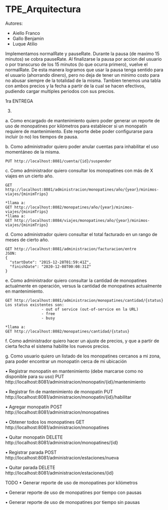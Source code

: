 # TPE_Arquitectura
Autores: 
  - Aiello Franco
  - Gallo Benjamin
  - Luque Atilio

Implementamos normalRate y pauseRate. Durante la pausa (de maximo 15 minutos) se cobra pauseRate. Al finalizarse la pausa por accion del usuario o por transcurso de los 15 minutos (lo que ocurra primero), vuelve el normalRate. De esta manera logramos que usar la pausa tenga sentido para el usuario (ahorrando dinero), pero no deja de tener un minimo costo para no abusar siempre de la totalidad de la misma.
Tambien tenemos una tabla con ambos precios y la fecha a partir de la cual se hacen efectivos, pudiendo cargar multiples periodos con sus precios.

1ra ENTREGA

3)
a. Como encargado de mantenimiento quiero poder generar un reporte de uso de monopatines por
kilómetros para establecer si un monopatín requiere de mantenimiento. Este reporte debe poder
configurarse para incluir (o no) los tiempos de pausa.

b. Como administrador quiero poder anular cuentas para inhabilitar el uso momentáneo de la
misma.

    PUT http://localhost:8081/cuenta/{id}/suspender

c. Como administrador quiero consultar los monopatines con más de X viajes en un cierto año.

    GET http://localhost:8081/administracion/monopatines/año/{year}/minimos-viajes/{minimTrips}
    
    *llama a:
    GET http://localhost:8082/monopatines/año/{year}/minimos-viajes/{minimTrips}
    *llama a:
    GET http://localhost:8084/viajes/monopatines/año/{year}/minimos-viajes/{minimTrips}


d. Como administrador quiero consultar el total facturado en un rango de meses de cierto año.

    GET http://localhost:8081/administracion/facturacion/entre
    JSON:
    {
      "startDate": "2015-12-28T01:59:41Z",
      "finishDate": "2020-12-08T00:08:31Z"
    }


e. Como administrador quiero consultar la cantidad de monopatines actualmente en operación,
versus la cantidad de monopatines actualmente en mantenimiento.

    GET http://localhost:8081/administracion/monopatines/cantidad/{status}
    Los status existentes son: 
                    - out of service (out-of-service en la URL) 
                    - free 
                    - busy

    *llama a:
    GET http://localhost:8082/monopatines/cantidad/{status}

f. Como administrador quiero hacer un ajuste de precios, y que a partir de cierta fecha el sistema
habilite los nuevos precios.

g. Como usuario quiero un listado de los monopatines cercanos a mi zona, para poder encontrar
un monopatín cerca de mi ubicación


• Registrar monopatín en mantenimiento (debe marcarse como no disponible para su uso)
    PUT http://localhost:8081/administracion/monopatin/{id}/mantenimiento

• Registrar fin de mantenimiento de monopatín
    PUT http://localhost:8081/administracion/monopatin/{id}/habilitar

• Agregar monopatín 
    POST http://localhost:8081/administracion/monopatines

• Obtener todos los monopatines
    GET http://localhost:8081/administracion/monopatines

• Quitar monopatín
    DELETE http://localhost:8081/administracion/monopatines/{id}

• Registrar parada
    POST http://localhost:8081/administracion/estaciones/nueva

• Quitar parada
    DELETE http://localhost:8081/administracion/estaciones/{id}
    
TODO
• Generar reporte de uso de monopatines por kilómetros

• Generar reporte de uso de monopatines por tiempo con pausas

• Generar reporte de uso de monopatines por tiempo sin pausas
